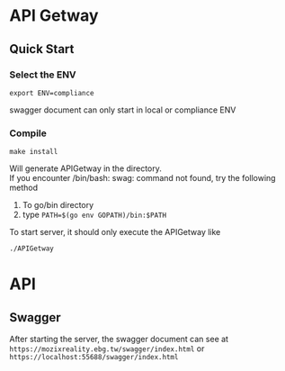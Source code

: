 # API Getway
## Quick Start
### Select the ENV
```
export ENV=compliance
```
swagger document can only start in local or compliance ENV <br>

### Compile
```
make install
```
Will generate APIGetway in the directory. <br>
If you encounter /bin/bash: swag: command not found, try the following method
1. To go/bin directory
2. type ```PATH=$(go env GOPATH)/bin:$PATH```


To start server, it should only execute the APIGetway like
```
./APIGetway
```

# API
## Swagger
After starting the server, the swagger document can see at ```https://mozixreality.ebg.tw/swagger/index.html``` or ```https://localhost:55688/swagger/index.html```